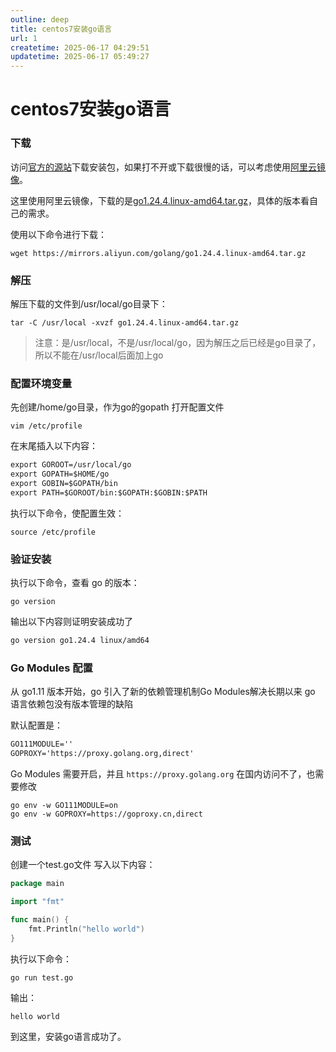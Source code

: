 ```yaml
---
outline: deep
title: centos7安装go语言
url: 1
createtime: 2025-06-17 04:29:51
updatetime: 2025-06-17 05:49:27
---
```


# centos7安装go语言

### 下载
访问[官方的源站](https://golang.org/dl/)下载安装包，如果打不开或下载很慢的话，可以考虑使用[阿里云镜像](https://mirrors.aliyun.com/golang/)。

这里使用阿里云镜像，下载的是[go1.24.4.linux-amd64.tar.gz](https://mirrors.aliyun.com/golang/go1.24.4.linux-amd64.tar.gz)，具体的版本看自己的需求。

使用以下命令进行下载：
```shell
wget https://mirrors.aliyun.com/golang/go1.24.4.linux-amd64.tar.gz
```

### 解压
解压下载的文件到/usr/local/go目录下：
```shell
tar -C /usr/local -xvzf go1.24.4.linux-amd64.tar.gz
```

> 注意：是/usr/local，不是/usr/local/go，因为解压之后已经是go目录了，所以不能在/usr/local后面加上go

### 配置环境变量
先创建/home/go目录，作为go的gopath
打开配置文件
```shell
vim /etc/profile
```

在末尾插入以下内容：
```txt
export GOROOT=/usr/local/go
export GOPATH=$HOME/go
export GOBIN=$GOPATH/bin
export PATH=$GOROOT/bin:$GOPATH:$GOBIN:$PATH
```

执行以下命令，使配置生效：
```shell
source /etc/profile
```

### 验证安装
执行以下命令，查看 go 的版本：
```shell
go version
```

输出以下内容则证明安装成功了
```txt
go version go1.24.4 linux/amd64
```

### Go Modules 配置
从 go1.11 版本开始，go 引入了新的依赖管理机制Go Modules解决长期以来 go 语言依赖包没有版本管理的缺陷

默认配置是：
```txt
GO111MODULE=''
GOPROXY='https://proxy.golang.org,direct'
```

Go Modules 需要开启，并且 `https://proxy.golang.org` 在国内访问不了，也需要修改
```shell
go env -w GO111MODULE=on
go env -w GOPROXY=https://goproxy.cn,direct
```

### 测试
创建一个test.go文件
写入以下内容：
```go
package main

import "fmt"

func main() {
    fmt.Println("hello world")
}
```
执行以下命令：
```shell
go run test.go
```

输出：
```
hello world
```

到这里，安装go语言成功了。